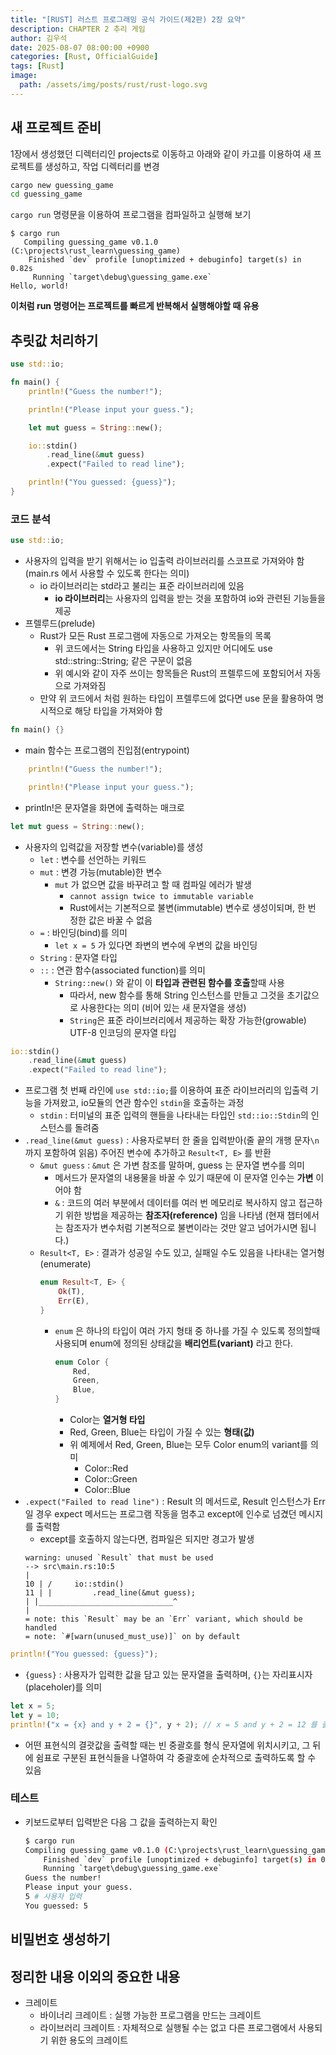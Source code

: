 ```yaml
---
title: "[RUST] 러스트 프로그래밍 공식 가이드(제2판) 2장 요약"
description: CHAPTER 2 추리 게임
author: 김우석
date: 2025-08-07 08:00:00 +0900
categories: [Rust, OfficialGuide]
tags: [Rust]
image:
  path: /assets/img/posts/rust/rust-logo.svg
---
```


## 새 프로젝트 준비
1장에서 생성했던 디렉터리인 projects로 이동하고 아래와 같이 카고를 이용하여 새 프로젝트를 생성하고, 작업 디렉터리를 변경
```bash
cargo new guessing_game
cd guessing_game
```

`cargo run` 명령문을 이용하여 프로그램을 컴파일하고 실행해 보기
```
$ cargo run
   Compiling guessing_game v0.1.0 (C:\projects\rust_learn\guessing_game)
    Finished `dev` profile [unoptimized + debuginfo] target(s) in 0.82s
     Running `target\debug\guessing_game.exe`
Hello, world!
```

**이처럼 run 명령어는 프로젝트를 빠르게 반복해서 실행해야할 때 유용**

## 추릿값 처리하기

```rust
use std::io;

fn main() {
    println!("Guess the number!");

    println!("Please input your guess.");

    let mut guess = String::new();

    io::stdin()
        .read_line(&mut guess)
        .expect("Failed to read line");

    println!("You guessed: {guess}");
}
```

### 코드 분석
```rust
use std::io;
```
- 사용자의 입력을 받기 위해서는 io 입출력 라이브러리를 스코프로 가져와야 함 (main.rs 에서 사용할 수 있도록 한다는 의미)
    - io 라이브러리는 std라고 불리는 표준 라이브러리에 있음
        - **io 라이브러리**는 사용자의 입력을 받는 것을 포함하여 io와 관련된 기능들을 제공
- 프렐루드(prelude)
    - Rust가 모든 Rust 프로그램에 자동으로 가져오는 항목들의 목록
        - 위 코드에서는 String 타입을 사용하고 있지만 어디에도 use std::string::String; 같은 구문이 없음
        - 위 예시와 같이 자주 쓰이는 항목들은 Rust의 프렐루드에 포함되어서 자동으로 가져와짐
    - 만약 위 코드에서 처럼 원하는 타입이 프렐루드에 없다면 use 문을 활용하여 명시적으로 해당 타입을 가져와야 함

```rust
fn main() {}
```
- main 함수는 프로그램의 진입점(entrypoint)

```rust
    println!("Guess the number!");

    println!("Please input your guess.");
```
- println!은 문자열을 화면에 출력하는 매크로

```rust
let mut guess = String::new();
```
- 사용자의 입력값을 저장할 변수(variable)를 생성
    - `let` : 변수를 선언하는 키워드
    - `mut` : 변경 가능(mutable)한 변수
        - `mut` 가 없으면 값을 바꾸려고 할 때 컴파일 에러가 발생
            - `cannot assign twice to immutable variable`
            - Rust에서는 기본적으로 불변(immutable) 변수로 생성이되며, 한 번 정한 값은 바꿀 수 없음
    - `=` : 바인딩(bind)를 의미
        - `let x = 5` 가 있다면 좌변의 변수에 우변의 값을 바인딩
    - `String` : 문자열 타입
    - `::` : 연관 함수(associated function)를 의미
        - `String::new()` 와 같이 이 **타입과 관련된 함수를 호출**할때 사용
            - 따라서, new 함수를 통해 String 인스턴스를 만들고 그것을 초기값으로 사용한다는 의미 (비어 있는 새 문자열을 생성)
            - `String`은 표준 라이브러리에서 제공하는 확장 가능한(growable) UTF-8 인코딩의 문자열 타입

```rust
io::stdin()
    .read_line(&mut guess)
    .expect("Failed to read line");
```
- 프로그램 첫 번째 라인에 `use std::io;`를 이용하여 표준 라이브러리의 입출력 기능을 가져왔고, io모듈의 연관 함수인 `stdin`을 호출하는 과정
    - `stdin` : 터미널의 표준 입력의 핸들을 나타내는 타입인 `std::io::Stdin`의 인스턴스를 돌려줌
- `.read_line(&mut guess)` : 사용자로부터 한 줄을 입력받아(줄 끝의 개행 문자`\n` 까지 포함하여 읽음) 주어진 변수에 추가하고 `Result<T, E>` 를 반환
    - `&mut guess` : `&mut` 은 가변 참조를 말하며, guess 는 문자열 변수를 의미
        - 메서드가 문자열의 내용물을 바꿀 수 있기 때문에 이 문자열 인수는 **가변** 이어야 함
        - `&` : 코드의 여러 부분에서 데이터를 여러 번 메모리로 복사하지 않고 접근하기 위한 방법을 제공하는 **참조자(reference)** 임을 나타냄 (현재 챕터에서는 참조자가 변수처럼 기본적으로 불변이라는 것만 알고 넘어가시면 됩니다.)
    - `Result<T, E>` : 결과가 성공일 수도 있고, 실패일 수도 있음을 나타내는 열거형(enumerate)
        ```rust
        enum Result<T, E> {
            Ok(T),
            Err(E),
        }
        ```
        - `enum` 은 하나의 타입이 여러 가지 형태 중 하나를 가질 수 있도록 정의할때 사용되며 enum에 정의된 상태값을 **배리언트(variant)** 라고 한다.
            ```rust
            enum Color {
                Red,
                Green,
                Blue,
            }
            ```
            - Color는 **열거형 타입**
            - Red, Green, Blue는 타입이 가질 수 있는 **형태(값)**
            - 위 예제에서 Red, Green, Blue는 모두 Color enum의 variant를 의미
                - Color::Red
                - Color::Green
                - Color::Blue
- `.expect("Failed to read line")` : Result 의 메서드로, Result 인스턴스가 Err일 경우 expect 메서드는 프로그램 작동을 멈추고 except에 인수로 넘겼던 메시지를 출력함
    - except를 호출하지 않는다면, 컴파일은 되지만 경고가 발생
    ```
    warning: unused `Result` that must be used
    --> src\main.rs:10:5
    |
    10 | /     io::stdin()
    11 | |         .read_line(&mut guess);
    | |______________________________^
    |
    = note: this `Result` may be an `Err` variant, which should be handled
    = note: `#[warn(unused_must_use)]` on by default
    ```

```rust
println!("You guessed: {guess}");
```
- `{guess}` : 사용자가 입력한 값을 담고 있는 문자열을 출력하며, `{}`는 자리표시자(placeholer)를 의미

```rust
let x = 5;
let y = 10;
println!("x = {x} and y + 2 = {}", y + 2); // x = 5 and y + 2 = 12 를 출력
```

- 어떤 표현식의 결괏값을 출력할 때는 빈 중괄호를 형식 문자열에 위치시키고, 그 뒤에 쉼표로 구분된 표현식들을 나열하여 각 중괄호에 순차적으로 출력하도록 할 수 있음

### 테스트
- 키보드로부터 입력받은 다음 그 값을 출력하는지 확인
    ```bash
    $ cargo run
    Compiling guessing_game v0.1.0 (C:\projects\rust_learn\guessing_game)
        Finished `dev` profile [unoptimized + debuginfo] target(s) in 0.62s
        Running `target\debug\guessing_game.exe`
    Guess the number!
    Please input your guess.
    5 # 사용자 입력
    You guessed: 5
    ```


## 비밀번호 생성하기



## 정리한 내용 이외의 중요한 내용
- 크레이트
    - 바이너리 크레이트 : 실행 가능한 프로그램을 만드는 크레이트
    - 라이브러리 크레이트 : 자체적으로 실행될 수는 없고 다른 프로그램에서 사용되기 위한 용도의 크레이트